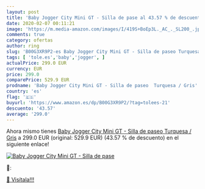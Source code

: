 ```yaml
---
layout: post
title: 'Baby Jogger City Mini GT - Silla de pase al 43.57 % de descuento'
date: 2020-02-07 00:11:21
image: 'https://m.media-amazon.com/images/I/419S+BoEp3L._AC_._SL200_.jpg'
comments: true
category: ofertas
author: ring
slug: 'B00G3XR9P2-es Baby Jogger City Mini GT - Silla de paseo Turquesa / Gris'
tags: [ 'tole.es','baby','jogger', ]
actualPrice: 299.0 EUR
currency: EUR
price: 299.0
comparePrice: 529.9 EUR
prodname: 'Baby Jogger City Mini GT - Silla de paseo  Turquesa / Gris'
country: 'es'
flag: '🇪🇸'
buyurl: 'https://www.amazon.es/dp/B00G3XR9P2/?tag=tolees-21'
descuento: '43.57'
average: '299.0'
---
```


Ahora mismo tienes [Baby Jogger City Mini GT - Silla de paseo  Turquesa / Gris](https://www.amazon.es/dp/B00G3XR9P2/?tag=tolees-21) a 299.0 EUR (original: 529.9 EUR) (43.57 %  de descuento) en el siguiente enlace!

[![Baby Jogger City Mini GT - Silla de pase](https://m.media-amazon.com/images/I/419S+BoEp3L._AC_._SL200_.jpg)](https://www.amazon.es/dp/B00G3XR9P2/?tag=tolees-21)

🔎:


[🛒 Visítala!!!](https://www.amazon.es/dp/B00G3XR9P2/?tag=tolees-21)
